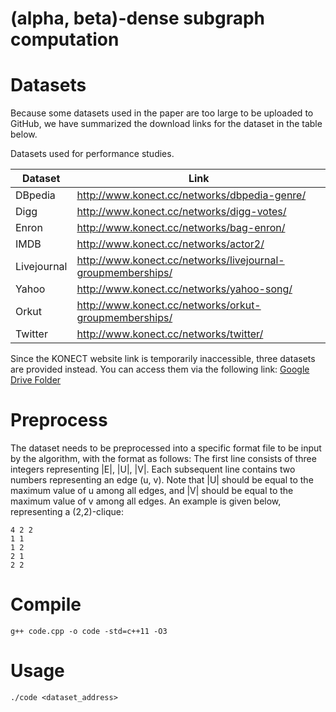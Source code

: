 # (alpha, beta)-dense subgraph computation

# Datasets

Because some datasets used in the paper are too large to be uploaded to GitHub, we have summarized the download links for the dataset in the table below.

Datasets used for performance studies.

| Dataset | Link |
| --- | --- |
| DBpedia | http://www.konect.cc/networks/dbpedia-genre/ |
| Digg | http://www.konect.cc/networks/digg-votes/ |
| Enron | http://www.konect.cc/networks/bag-enron/ |
| IMDB | http://www.konect.cc/networks/actor2/ |
| Livejournal | http://www.konect.cc/networks/livejournal-groupmemberships/ |
| Yahoo | http://www.konect.cc/networks/yahoo-song/ |
| Orkut | http://www.konect.cc/networks/orkut-groupmemberships/ |
| Twitter | http://www.konect.cc/networks/twitter/ |

Since the KONECT website link is temporarily inaccessible, three datasets are provided instead.
You can access them via the following link: [Google Drive Folder](https://drive.google.com/drive/folders/1M18y2zYuFzcnjTrNkonRLG2U2l2UxSrb?usp=sharing)

# Preprocess

The dataset needs to be preprocessed into a specific format file to be input by the algorithm, with the format as follows: The first line consists of three integers representing |E|, |U|, |V|. Each subsequent line contains two numbers representing an edge (u, v). Note that |U| should be equal to the maximum value of u among all edges, and |V| should be equal to the maximum value of v among all edges. An example is given below, representing a (2,2)-clique:

```
4 2 2
1 1
1 2
2 1
2 2
```

# Compile

```
g++ code.cpp -o code -std=c++11 -O3
```

# Usage

```
./code <dataset_address>
```
